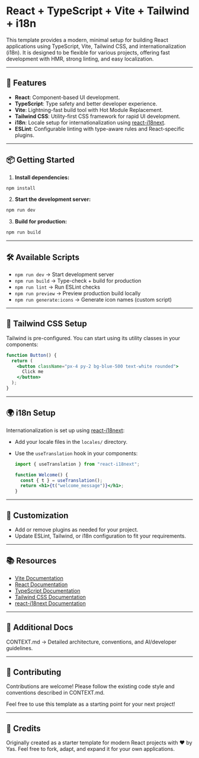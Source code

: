 # React + TypeScript + Vite + Tailwind + i18n

This template provides a modern, minimal setup for building React applications using TypeScript, Vite, Tailwind CSS, and internationalization (i18n). It is designed to be flexible for various projects, offering fast development with HMR, strong linting, and easy localization.

---

## 🚀 Features

- **React**: Component-based UI development.
- **TypeScript**: Type safety and better developer experience.
- **Vite**: Lightning-fast build tool with Hot Module Replacement.
- **Tailwind CSS**: Utility-first CSS framework for rapid UI development.
- **i18n**: Locale setup for internationalization using [react-i18next](https://react.i18next.com/).
- **ESLint**: Configurable linting with type-aware rules and React-specific plugins.

---

## 📦 Getting Started

1. **Install dependencies:**

```bash
npm install
```

2. **Start the development server:**

```bash
npm run dev
```

3. **Build for production:**

```bash
npm run build
```

---

## 🛠️ Available Scripts

- `npm run dev` → Start development server
- `npm run build` → Type-check + build for production
- `npm run lint` → Run ESLint checks
- `npm run preview` → Preview production build locally
- `npm run generate:icons` → Generate icon names (custom script)

---

## 🎨 Tailwind CSS Setup

Tailwind is pre-configured. You can start using its utility classes in your components:

```jsx
function Button() {
  return (
    <button className="px-4 py-2 bg-blue-500 text-white rounded">
      Click me
    </button>
  );
}
```

---

## 🌍 i18n Setup

Internationalization is set up using [react-i18next](https://react.i18next.com/):

- Add your locale files in the `locales/` directory.
- Use the `useTranslation` hook in your components:

  ```jsx
  import { useTranslation } from "react-i18next";

  function Welcome() {
    const { t } = useTranslation();
    return <h1>{t("welcome_message")}</h1>;
  }
  ```

---

## 🧩 Customization

- Add or remove plugins as needed for your project.
- Update ESLint, Tailwind, or i18n configuration to fit your requirements.

---

## 📚 Resources

- [Vite Documentation](https://vitejs.dev/)
- [React Documentation](https://react.dev/)
- [TypeScript Documentation](https://www.typescriptlang.org/)
- [Tailwind CSS Documentation](https://tailwindcss.com/)
- [react-i18next Documentation](https://react.i18next.com/)

---

## 📖 Additional Docs

CONTEXT.md
→ Detailed architecture, conventions, and AI/developer guidelines.

---

## 🤝 Contributing

Contributions are welcome!
Please follow the existing code style and conventions described in CONTEXT.md.

Feel free to use this template as a starting point for your next project!

---

## 🧾 Credits

Originally created as a starter template for modern React projects with ❤️ by Yas.
Feel free to fork, adapt, and expand it for your own applications.
